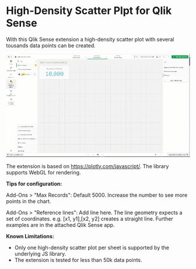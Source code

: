 # High-Density Scatter Plpt for Qlik Sense

With this Qlik Sense extension a high-density scatter plot with several tousands data points can be created. 


![High-Density-Scatter.gif](demo/HighDensityScatter.gif)

The extension is based on https://plotly.com/javascript/.
The library supports WebGL for rendering.


**Tips for configuration:**

Add-Ons > "Max Records": Default 5000. Increase the number to see more points in the chart.

Add-Ons > "Reference lines": Add line here. The line geometry expects a set of coordinates.
	e.g. [x1, y1],[x2, y2] creates a straight line. Further  examples are in the attached Qlik Sense app.  





**Known Limitations:**
- Only one high-density scatter plot per sheet is supported by the underlying JS library.
- The extension is tested for less than 50k data points.
